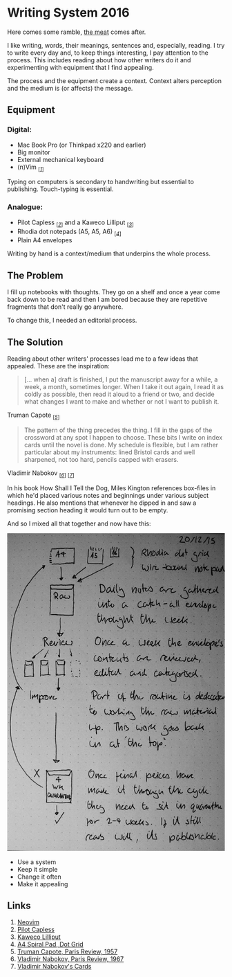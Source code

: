 # Writing System 2016

Here comes some ramble, [the meat](#theMeat) comes after.

I like writing, words, their meanings, sentences and, especially,
reading. I try to write every day and, to keep things
interesting, I pay attention to the process. This includes reading
about how other writers do it and experimenting with equipment that
I find appealing. 

The process and the equipment create a context. Context alters
perception and the medium is (or affects) the message.

## Equipment

### Digital:
* Mac Book Pro (or Thinkpad x220 and earlier)
* Big monitor
* External mechanical keyboard
* (n)Vim <sub>[_[1](#ref1)_]</sub>

Typing on computers is secondary to handwriting but essential to
publishing. Touch-typing is essential.

### Analogue:
* Pilot Capless <sub>[_[2](#ref2)_]</sub> and a Kaweco Lilliput <sub>[_[3](#ref3)_]</sub>
* Rhodia dot notepads (A5, A5, A6) <sub>[_[4](#ref4)_]</sub>
* Plain A4 envelopes

Writing by hand is a context/medium that underpins the whole
process.

## <a id='theMeat'></a>The Problem

I fill up notebooks with thoughts. They go on a shelf and once a
year come back down to be read and then I am bored because
they are repetitive fragments that don't really go anywhere.

To change this, I needed an editorial process.

## The Solution

Reading about other writers' processes lead me to a few ideas
that appealed. These are the inspiration:

> [… when a] draft is finished, I put the manuscript away for a while, a week,
> a month, sometimes longer. When I take it out again, I read it as
> coldly as possible, then read it aloud to a friend or two, and
> decide what changes I want to make and whether or not I want to
> publish it.

Truman Capote <sub>[_[5](#ref5)_]</sub>

> The pattern of the thing precedes the thing. I fill in the gaps
> of the crossword at any spot I happen to choose. These bits I
> write on index cards until the novel is done. My schedule is
> flexible, but I am rather particular about my instruments: lined
> Bristol cards and well sharpened, not too hard, pencils capped
> with erasers.

Vladimir Nabokov  <sub>[_[6](#ref6)_]</sub> <sub>[_[7](#ref7)_]</sub>

In his book How Shall I Tell the Dog, Miles Kington references
box-files in which he'd placed various notes and beginnings under
various subject headings. He also mentions that whenever he dipped
in and saw a promising section heading it would turn out to be empty.

And so I mixed all that together and now have this:

![A picture of my notes on this writing system.](./writingSystem2016.jpg)

* Use a system
* Keep it simple
* Change it often
* Make it appealing

## Links

1. <a id="ref1"></a> [Neovim](https://github.com/neovim/neovim)
2. <a id="ref2"></a> [Pilot Capless](http://www.pilotpen.co.uk/en/fine-writing/capless/capless-matte-black-trim-medium-nib.html)
3. <a id="ref3"></a> [Kaweco Lilliput](http://www.kaweco-pen.com/en/Schreibgeraete/andere_serien/liliput/fuellhalter/liliput_fuellhalter.php)
4. <a id="ref4"></a> [A4 Spiral Pad, Dot Grid](http://www.rhodiapads.com/collections_spiral_A4.php<Paste>)
6. <a id="ref5"></a>[Truman Capote, Paris Review, 1957](http://www.theparisreview.org/interviews/4867/the-art-of-fiction-no-17-truman-capote)
7. <a id="ref6"></a> [Vladimir Nabokov, Paris Review, 1967](http://www.theparisreview.org/interviews/4310/the-art-of-fiction-no-40-vladimir-nabokov)
8. <a id="ref7"></a> [Vladimir Nabokov's Cards](http://www.openculture.com/2014/02/the-notecards-on-which-vladimir-nabokov-wrote-lolita.html)
